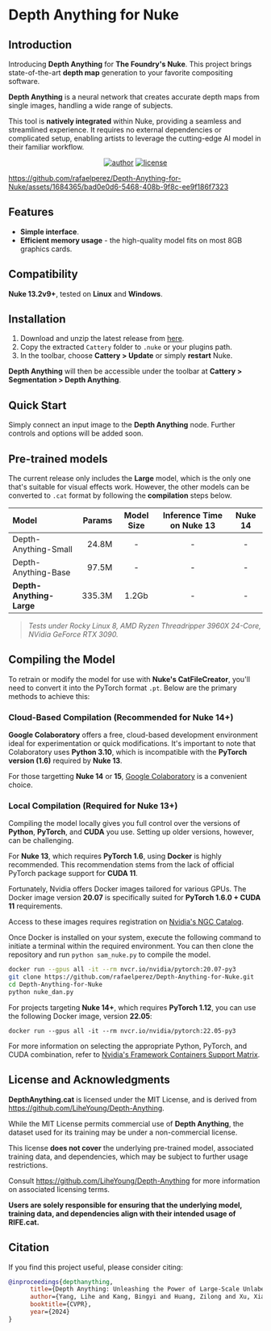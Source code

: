 
# Depth Anything for Nuke

## Introduction

Introducing **Depth Anything** for **The Foundry's Nuke**. This project brings state-of-the-art **depth map** generation to your favorite compositing software.

**Depth Anything** is a neural network that creates accurate depth maps from single images, handling a wide range of subjects.

This tool is **natively integrated** within Nuke, providing a seamless and streamlined experience. It requires no external dependencies or complicated setup, enabling artists to leverage the cutting-edge AI model in their familiar workflow.

<div align="center">

[![author](https://img.shields.io/badge/by:_Rafael_Silva-red?logo=linkedin&logoColor=white)](https://www.linkedin.com/in/rafael-silva-ba166513/)
[![license](https://img.shields.io/badge/license-MIT-blue)](LICENSE)

</div>

https://github.com/rafaelperez/Depth-Anything-for-Nuke/assets/1684365/bad0e0d6-5468-408b-9f8c-ee9f186f7323

## Features

- **Simple interface**.
- **Efficient memory usage** - the high-quality model fits on most 8GB graphics cards.

## Compatibility

**Nuke 13.2v9+**, tested on **Linux** and **Windows**.

## Installation

1. Download and unzip the latest release from [here](https://github.com/rafaelperez/Depth-Anything-for-Nuke/releases).
2. Copy the extracted `Cattery` folder to `.nuke` or your plugins path.
3. In the toolbar, choose **Cattery > Update** or simply **restart** Nuke.

**Depth Anything** will then be accessible under the toolbar at **Cattery > Segmentation > Depth Anything**.

## Quick Start
Simply connect an input image to the **Depth Anything** node. Further controls and options will be added soon.

## Pre-trained models

The current release only includes the **Large** model, which is the only one that's suitable for visual effects work. However, the other models can be converted to `.cat` format by following the **compilation** steps below.

| Model | Params | Model Size | Inference Time on Nuke 13 | Nuke 14 |
|:-|-:|:-:|:-:|:-:|
| Depth-Anything-Small | 24.8M | - | - | - |
| Depth-Anything-Base | 97.5M | - | - | - |
| **Depth-Anything-Large** | 335.3M | 1.2Gb | - | - |

> *Tests under Rocky Linux 8, AMD Ryzen Threadripper 3960X 24-Core, NVidia GeForce RTX 3090.*

## Compiling the Model

To retrain or modify the model for use with **Nuke's CatFileCreator**, you'll need to convert it into the PyTorch format `.pt`. Below are the primary methods to achieve this:

### Cloud-Based Compilation (Recommended for Nuke 14+)

**Google Colaboratory** offers a free, cloud-based development environment ideal for experimentation or quick modifications. It's important to note that Colaboratory uses **Python 3.10**, which is incompatible with the **PyTorch version (1.6)** required by **Nuke 13**.

For those targetting **Nuke 14** or **15**, [Google Colaboratory](https://colab.research.google.com) is a convenient choice.

### Local Compilation (Required for Nuke 13+)

Compiling the model locally gives you full control over the versions of **Python**, **PyTorch**, and **CUDA** you use. Setting up older versions, however, can be challenging.

For **Nuke 13**, which requires **PyTorch 1.6**, using **Docker** is highly recommended. This recommendation stems from the lack of official PyTorch package support for **CUDA 11**.

Fortunately, Nvidia offers Docker images tailored for various GPUs. The Docker image version **20.07** is specifically suited for **PyTorch 1.6.0 + CUDA 11** requirements.

Access to these images requires registration on [Nvidia's NGC Catalog](https://catalog.ngc.nvidia.com/orgs/nvidia/containers/pytorch).

Once Docker is installed on your system, execute the following command to initiate a terminal within the required environment. You can then clone the repository and run `python sam_nuke.py` to compile the model.

```sh
docker run --gpus all -it --rm nvcr.io/nvidia/pytorch:20.07-py3
git clone https://github.com/rafaelperez/Depth-Anything-for-Nuke.git
cd Depth-Anything-for-Nuke
python nuke_dan.py
```
For projects targeting **Nuke 14+**, which requires **PyTorch 1.12**, you can use the following Docker image, version **22.05**:

`docker run --gpus all -it --rm nvcr.io/nvidia/pytorch:22.05-py3`

For more information on selecting the appropriate Python, PyTorch, and CUDA combination, refer to [Nvidia's Framework Containers Support Matrix](https://docs.nvidia.com/deeplearning/frameworks/support-matrix/index.html#framework-matrix-2020).

## License and Acknowledgments

**DepthAnything.cat** is licensed under the MIT License, and is derived from https://github.com/LiheYoung/Depth-Anything.

While the MIT License permits commercial use of **Depth Anything**, the dataset used for its training may be under a non-commercial license.

This license **does not cover** the underlying pre-trained model, associated training data, and dependencies, which may be subject to further usage restrictions.

Consult https://github.com/LiheYoung/Depth-Anything for more information on associated licensing terms.

**Users are solely responsible for ensuring that the underlying model, training data, and dependencies align with their intended usage of RIFE.cat.**

## Citation

If you find this project useful, please consider citing:

```bibtex
@inproceedings{depthanything,
      title={Depth Anything: Unleashing the Power of Large-Scale Unlabeled Data}, 
      author={Yang, Lihe and Kang, Bingyi and Huang, Zilong and Xu, Xiaogang and Feng, Jiashi and Zhao, Hengshuang},
      booktitle={CVPR},
      year={2024}
}
```
